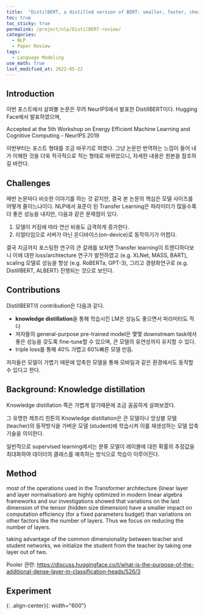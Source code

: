 ```yaml
---
title:  "DistilBERT, a distilled version of BERT: smaller, faster, cheaper and lighter review"
toc: true
toc_sticky: true
permalink: /project/nlp/DistilBERT-review/
categories:
  - NLP
  - Paper Review
tags:
  - Language Modeling
use_math: true
last_modified_at: 2022-05-22
---
```


## Introduction

이번 포스트에서 살펴볼 논문은 무려 NeurIPS에서 발표한 DistillBERT이다.
Hugging Face에서 발표하였으며, 

Accepted at the 5th Workshop on Energy Efficient Machine Learning and Cognitive Computing - NeurIPS 2019

이번부터는 포스트 형태를 조금 바꾸기로 하였다.
그냥 논문만 번역하는 느낌이 들어 내가 이해한 것을 더욱 적극적으로 적는 형태로 바뀌었으니, 자세한 내용은 원본을 참조하길 바란다.

## Challenges

매번 논문마다 비슷한 이야기를 하는 것 같지만, 결국 본 논문의 핵심은 모델 사이즈를 어떻게 줄이느냐이다.
NLP에서 표준이 된 Transfer Learning은 파라미터가 많을수록 더 좋은 성능을 내지만, 다음과 같은 문제점이 있다.

1. 모델이 커짐에 따라 연산 비용도 급격하게 증가한다.
2. 리얼타임으로 서버가 아닌 온디바이스(on-device)로 동작하기가 어렵다.

결국 지금까지 포스팅한 연구의 큰 갈래를 보자면 Transfer learning이 트렌디하다보니 이에 대한 loss/archtecture 연구가 발전하였고 (e.g. XLNet, MASS, BART), scaling 모델로 성능을 향상 (e.g. RoBERTa, GPT-3), 그리고 경량화연구로 (e.g. DistillBERT, ALBERT) 진행되는 것으로 보인다.

## Contributions

DistillBERT의 contribution은 다음과 같다.

- **knowledge distillation**을 통해 학습시킨 LM은 성능도 좋으면서 파라미터도 적다
- 저자들의 general-purpose pre-trained model은 몇몇 downstream task에서 좋은 성능을 갖도록 fine-tune할 수 있으며, 큰 모델의 유연성까지 유지할 수 있다.
- triple loss를 통해 40% 가볍고 60%빠른 모델 만듬.

저자들은 모델이 가볍기 때문에 압축한 모델을 통해 모바일과 같은 환경에서도 동작할 수 있다고 한다.

## Background: Knowledge distillation

Knowledge distillation 쪽은 가볍게 알기때문에 조금 꼼꼼하게 살펴보겠다.

그 유명한 제프리 힌튼의 Knowledge distillation은 큰 모델이나 앙상블 모델 (teacher)의 동작방식을 가벼운 모델 (student)에 학습시켜 이를 재생성하는 모델 압축 기술을 의미한다.

일반적으로 supervised learning에서는 분류 모델이 레이블에 대한 확률의 추정값을 최대화하여 데이터의 클래스를 예측하는 방식으로 학습이 이루어진다.







## Method

most of the operations used in the Transformer architecture (linear
layer and layer normalisation) are highly optimized in modern linear algebra frameworks and our
investigations showed that variations on the last dimension of the tensor (hidden size dimension) have
a smaller impact on computation efficiency (for a fixed parameters budget) than variations on other
factors like the number of layers. Thus we focus on reducing the number of layers.

taking advantage of the common dimensionality between teacher and student networks,
we initialize the student from the teacher by taking one layer out of two.

Pooler 관련:
https://discuss.huggingface.co/t/what-is-the-purpose-of-the-additional-dense-layer-in-classification-heads/526/3

## Experiment


{: .align-center}{: width="600"}